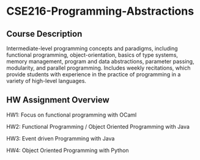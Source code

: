 # CSE216-Programming-Abstractions

## Course Description

Intermediate-level programming concepts and paradigms, including functional programming, object-orientation, basics of type systems, memory management, program and data abstractions, parameter passing, modularity, and parallel programming. Includes weekly recitations, which provide students with experience in the practice of programming in a variety of high-level languages.

## HW Assignment Overview

HW1: Focus on functional programming with OCaml

HW2: Functional Programming / Object Oriented Programming with Java

HW3: Event driven Programming with Java

HW4: Object Oriented Programming with Python